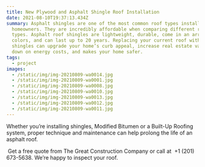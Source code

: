 ```yaml
---
title: New Plywood and Asphalt Shingle Roof Installation
date: 2021-08-10T19:37:13.434Z
summary: Asphalt shingles are one of the most common roof types installed by
  homeowners. They are incredibly affordable when comparing different roof
  types. Asphalt roof shingles are lightweight, durable, come in an array of
  colors, and can last up to 20 years. Replacing your current roof with asphalt
  shingles can upgrade your home’s curb appeal, increase real estate value, cut
  down on energy costs, and makes your home safer.
tags:
  - project
images:
  - /static/img/img-20210809-wa0014.jpg
  - /static/img/img-20210809-wa0001.jpg
  - /static/img/img-20210809-wa0008.jpg
  - /static/img/img-20210809-wa0010.jpg
  - /static/img/img-20210809-wa0013.jpg
  - /static/img/img-20210809-wa0012.jpg
  - /static/img/img-20210809-wa0011.jpg
---
```

Whether you’re installing shingles, Modified Bitumen or a Built-Up Roofing system, proper technique and maintenance can help prolong the life of an asphalt roof. <!--StartFragment-->

 Get a free quote from The Great Construction Company or call at  +1 (201) 673-5638. We’re happy to inspect your roof.



<!--EndFragment-->